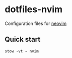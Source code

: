 # dotfiles-nvim

Configuration files for [neovim](https://neovim.io/)

## Quick start

```
stow -vt ~ nvim
```

